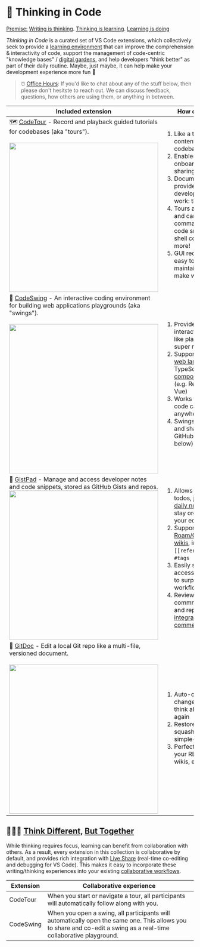 # 🧠 Thinking in Code

<ins>Premise:</ins> [Writing is thinking](https://alistapart.com/article/writing-is-thinking/). [Thinking is learning](http://worrydream.com/#!/LearnableProgramming). [Learning is doing](https://blog.ncase.me/curse-of-the-chocolate-covered-broccoli-or-emotion-in-learning/) 

_Thinking in Code_ is a curated set of VS Code extensions, which collectively seek to provide a <ins>learning environment</ins> that can improve the comprehension & interactivity of code, support the management of code-centric "knowledge bases" / [digital gardens](https://maggieappleton.com/garden-history/), and help developers "think better" as part of their daily routine. Maybe, just maybe, it can help make your development experience more fun 🎢 

> ⏰ [Office Hours](https://calendly.com/lostintangent): If you'd like to chat about any of the stuff below, then please don't hesitste to reach out. We can discuss feedback, questions, how others are using them, or anything in between.

| Included extension | How can it help? |
|-|-|
| 🗺️ [CodeTour](https://aka.ms/codetour) - Record and playback guided tutorials for codebases (aka "tours").<br /><br /><a href="https://user-images.githubusercontent.com/116461/76151694-7b531b80-606c-11ea-96a6-0655eb6ab4e6.gif"><img width="400px" src="https://user-images.githubusercontent.com/116461/76151694-7b531b80-606c-11ea-96a6-0655eb6ab4e6.gif" /></a> | <ol><li>Like a table-of-contents for your codebases</li><li>Enables easier onboarding/knowledge sharing</li><li>Documentation is provided where developers actually work: their editor.</li><li>Tours are interactive, and can automate commands, inject code snippets, run shell commands and more!<li>GUI recorder makes it easy to author and maintain tours (let's make writing fun!)</ol> |
| 💃 [CodeSwing](https://aka.ms/codeswing) - An interactive coding environment for building web applications playgrounds (aka "swings").<br /><br /><a href="https://user-images.githubusercontent.com/116461/103024429-ae37a480-4504-11eb-85ea-37ba9b9a4d9a.gif"><img width="400px" src="https://user-images.githubusercontent.com/116461/103024429-ae37a480-4504-11eb-85ea-37ba9b9a4d9a.gif" /></a> | <ol><li>Provides an interactive, CodePen-like playground, with a super rich live preview</li><li>Supports all popular [web languages](https://marketplace.visualstudio.com/items?itemName=codespaces-Contrib.codeswing#language-support) (e.g. TypeScript, Scss) and [component libraries](https://marketplace.visualstudio.com/items?itemName=codespaces-Contrib.codeswing#components) (e.g. React, Svelte, Vue)<li>Works offline, and your code can be stored anywhere</li><li>Swings can be saved and shared using GitHub Gists (see below)</ol> |
| 📘 [GistPad](https://aka.ms/gistpad) - Manage and access developer notes and code snippets, stored as GitHub Gists and repos. <br /><a href="https://user-images.githubusercontent.com/116461/87234714-96ba9400-c388-11ea-92c3-544d9a3bb633.png"><img width="400px" src="https://user-images.githubusercontent.com/116461/87234714-96ba9400-c388-11ea-92c3-544d9a3bb633.png" /></a> | <ol><li>Allows you to capture todos, journals and [daily notes](https://marketplace.visualstudio.com/items?itemName=vsls-contrib.gistfs#scratch-notes), so you can stay organized from your editor</li><li>Supports [Roam/Obsidian-like wikis](https://marketplace.visualstudio.com/items?itemName=vsls-contrib.gistfs#wikis), including `[[references]]` and `#tags`</li><li>Easily store and access code snippets, to surpercharge your workflow</li><li>Review and commment on gists and repos via [editor-integrated commenting](https://marketplace.visualstudio.com/items?itemName=vsls-contrib.gistfs#gist-commenting)</ol> |
| 📄 [GitDoc](https://aka.ms/gitdoc) - Edit a local Git repo like a multi-file, versioned document.<br /><br /><a href="https://user-images.githubusercontent.com/116461/79521572-5a3bfe00-800e-11ea-83a0-8e125122fa8f.gif"><img width="400px" src="https://user-images.githubusercontent.com/116461/79521572-5a3bfe00-800e-11ea-83a0-8e125122fa8f.gif" /></a>  | <ol><li>Auto-commit your changes, and never think about the Git CLI again</li><li>Restore, undo and squash versions via a simple-to-use GUI</li><li>Perfect for docs repo, your README profile, wikis, etc.</ol> |

## 🧑‍🤝‍🧑 [Think Different](https://en.m.wikipedia.org/wiki/Think_different), [But Together](http://aka.ms/vsls-why)

While thinking requires focus, learning can benefit from collaboration with others. As a result, every extension in this collection is collaborative by default, and provides rich integration with [Live Share](https://aka.ms/vsls) (real-time co-editing and debugging for VS Code). This makes it easy to incorporate these writing/thinking experiences into your existing [collaborative workflows](https://aka.ms/vsls-usecases). 

| Extension | Collaborative experience |
|-|-|
| CodeTour | When you start or navigate a tour, all participants will automatically follow along with you. |
| CodeSwing | When you open a swing, all participants will automatically open the same one. This allows you to share and co-edit a swing as a real-time collaborative playground.
